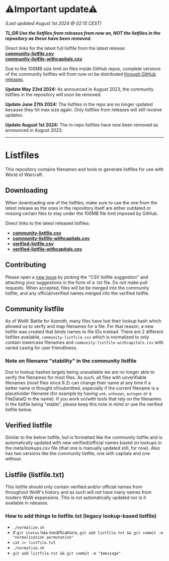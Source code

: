 # ⚠Important update⚠ 
_(Last updated August 1st 2024 @ 02:15 CEST)_  

**_TL;DR Use the listfiles from releases from now on, NOT the listfiles in the repository as these have been removed._**

Direct links for the latest full listfile from the latest release:  
**[community-listfile.csv](https://github.com/wowdev/wow-listfile/releases/latest/download/community-listfile.csv)**  
**[community-listfile-withcapitals.csv](https://github.com/wowdev/wow-listfile/releases/latest/download/community-listfile-withcapitals.csv)**

Due to the 100MB size limit on files inside GitHub repos, complete versions of the community listfiles will from now on be distributed [through GitHub releases](https://github.com/wowdev/wow-listfile/releases).

**Update May 23rd 2024:** As announced in August 2023, the community listfiles in the repository will soon be removed.

**Update June 27th 2024:** The listfiles in the repo are no longer updated because they hit max size again. Only listfiles from releases will still receive updates.

**Update August 1st 2024:** The in-repo listfiles have now been removed as announced in August 2023.

----

# Listfiles
This repository contains filenames and tools to generate listfiles for use with World of Warcraft.

## Downloading
When downloading one of the listfiles, make sure to use the one from the latest release as the ones in the repository itself are either outdated or missing certain files to stay under the 100MB file limit imposed by GitHub.  

Direct links to the latest released listfiles:  
- **[community-listfile.csv](https://github.com/wowdev/wow-listfile/releases/latest/download/community-listfile.csv)**  
- **[community-listfile-withcapitals.csv](https://github.com/wowdev/wow-listfile/releases/latest/download/community-listfile-withcapitals.csv)**
- **[verified-listfile.csv](https://github.com/wowdev/wow-listfile/releases/latest/download/verified-listfile.csv)**
- **[verified-listfile-withcapitals.csv](https://github.com/wowdev/wow-listfile/releases/latest/download/verified-listfile-withcapitals.csv)**

## Contributing
Please open a [new issue](https://github.com/wowdev/wow-listfile/issues/new/choose) by picking the "CSV listfile suggestion" and attaching your suggestions in the form of a .txt file. Do not make pull requests. When accepted, files will be be merged into the community listfile, and any official/verified names merged into the verified listfile.

## Community listfile
As of WoW: Battle for Azeroth, many files have lost their lookup hash which allowed us to verify and map filenames for a file. For that reason, a new listfile was created that binds names to file IDs instead. There are 2 different listfiles available, `community-listfile.csv` which is normalized to only contain lowercase filenames and `community-listfile-withcapitals.csv` with varied casing for user friendliness.

### Note on filename "stability" in the community listfile
Due to lookup hashes largely being unavailable we are no longer able to verify the filenames for most files. As such, all files with unverifiable filenames (most files since 8.2) can change their name at any time if a better name is thought of/submitted, especially if the current filename is a placeholder filename (for example by having `unk`, `unknown`, `autogen` or a FileDataID in the name). If you work on/with tools that rely on the filenames in the listfile being "stable", please keep this note in mind or use the verified listfile below.

## Verified listfile
Similar to the below listfile, but is formatted like the community listfile and is automatically updated with new verified/official names based on lookups in the meta/lookups.csv file (that one is manually updated still, for now). Also has two versions like the community listfile, one with capitals and one without.

## Listfile (listfile.txt)
This listfile should only contain verified and/or official names from throughout WoW's history and as such will not have many names from modern WoW expansions. This is not automatically updated nor is it available in releases.

### How to add things to listfile.txt (legacy lookup-based listfile)
* `./normalize.sh`
* if `git status` has modifications, `git add listfile.txt && git commit -m "normalisation permutation"`
* `cat >> listfile.txt`
* `./normalize.sh`
* `git add listfile.txt && git commit -m "$message"`
